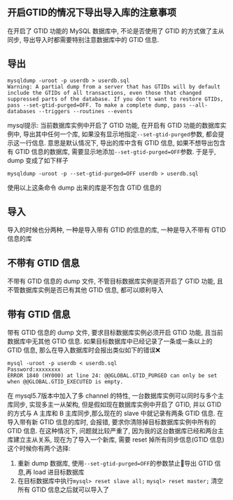 ## 开启GTID的情况下导出导入库的注意事项
在开启了 GTID 功能的 MySQL 数据库中, 不论是否使用了 GTID 的方式做了主从同步, 导出导入时都需要特别注意数据库中的 GTID 信息.
## 导出
```
mysqldump -uroot -p userdb > userdb.sql
Warning: A partial dump from a server that has GTIDs will by default include the GTIDs of all transactions, even those that changed suppressed parts of the database. If you don't want to restore GTIDs, pass --set-gtid-purged=OFF. To make a complete dump, pass --all-databases --triggers --routines --events
```
mysql提示: 当前数据库实例中开启了 GTID 功能, 在开启有 GTID 功能的数据库实例中, 导出其中任何一个库, 如果没有显示地指定`--set-gtid-purged`参数, 都会提示这一行信息. 意思是默认情况下, 导出的库中含有 GTID 信息, 如果不想导出包含有 GTID 信息的数据库, 需要显示地添加`--set-gtid-purged=OFF`参数. 于是乎, dump 变成了如下样子
```
mysqldump -uroot -p --set-gtid-purged=OFF userdb > userdb.sql
```
使用以上这条命令 dump 出来的库是不包含 GTID 信息的
## 导入
导入的时候也分两种, 一种是导入带有 GTID 的信息的库, 一种是导入不带有 GTID 信息的库
## 不带有 GTID 信息
不带有 GTID 信息的 dump 文件, 不管目标数据库实例是否开启了 GTID 功能, 且不管数据库实例是否已有其他 GTID 信息, 都可以顺利导入
## 带有 GTID 信息
带有 GTID 信息的 dump 文件, 要求目标数据库实例必须开启 GTID 功能, 且当前数据库中无其他 GTID 信息. 如果目标数据库中已经记录了一条或一条以上的 GTID 信息, 那么在导入数据库时会报出类似如下的错误❌
```
mysql -uroot -p userdb < userdb.sql
Password:xxxxxxxx
ERROR 1840 (HY000) at line 24: @@GLOBAL.GTID_PURGED can only be set when @@GLOBAL.GTID_EXECUTED is empty.
```
在 mysql5.7版本中加入了多 channel 的特性, 一台数据库实例可以同时与多个主库同步, 实现多主一从架构, 但是假如现在数据库实例中开启了 GTID, 并以 GTID 的方式与 A 主库和 B 主库同步,那么现在的 slave 中就记录有两条 GTID 信息. 在导入带有新 GTID 信息的库时, 会报错, 要求你清除掉目标数据库实例中所有的 GTID 信息. 在这种情况下, 问题就比较严重了, 因为我的这台数据库已经和两台主库建立主从关系, 现在为了导入一个新库, 需要 reset 掉所有同步信息(GTID 信息)
这个时候你有两个选择:
1. 重新 dump 数据库, 使用`--set-gtid-purged=OFF`的参数禁止🚫导出 GTID 信息,再 load 进目标数据库
2. 在目标数据库中执行`mysql> reset slave all;` `mysql> reset master;` 清空所有 GTID 信息之后就可以导入了